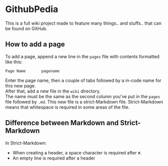 # GithubPedia
This is a full wiki project made to feature many things.. and stuffs.. that can be found on GitHub.

## How to add a page
To add a page, append a new line in the `pages` file with contents formatted like this:

    Page Name		pagename
Enter the page name, then a couple of tabs followed by a in-code name for this new page.  
After that, add a new file in the `wiki` directory.  
The name must be the same as the second column you've put in the `pages` file followed by `.md`.
This new file is a strict-Markdown file. Strict-Markdown means that whitespace is required in some areas of the file.

## Difference between Markdown and Strict-Markdown
In Strict-Markdown:
* When creating a header, a space character is required after `#`.
* An empty line is required after a header
